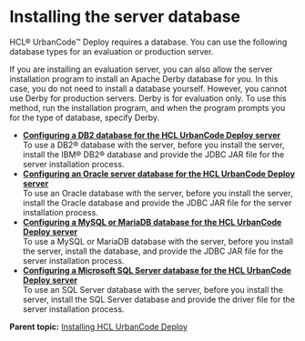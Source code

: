 # Installing the server database

HCL® UrbanCode™ Deploy requires a database. You can use the following database types for an evaluation or production server.

If you are installing an evaluation server, you can also allow the server installation program to install an Apache Derby database for you. In this case, you do not need to install a database yourself. However, you cannot use Derby for production servers. Derby is for evaluation only. To use this method, run the installation program, and when the program prompts you for the type of database, specify Derby.

-   **[Configuring a DB2 database for the HCL UrbanCode Deploy server](../../com.udeploy.install.doc/topics/dbinstall_db2.md)**  
To use a DB2® database with the server, before you install the server, install the IBM® DB2® database and provide the JDBC JAR file for the server installation process.
-   **[Configuring an Oracle server database for the HCL UrbanCode Deploy server](../../com.udeploy.install.doc/topics/dbinstall_oracle.md)**  
To use an Oracle database with the server, before you install the server, install the Oracle database and provide the JDBC JAR file for the server installation process.
-   **[Configuring a MySQL or MariaDB database for the HCL UrbanCode Deploy server](../../com.udeploy.install.doc/topics/dbinstall_mysql.md)**  
To use a MySQL or MariaDB database with the server, before you install the server, install the database, and provide the JDBC JAR file for the server installation process.
-   **[Configuring a Microsoft SQL Server database for the HCL UrbanCode Deploy server](../../com.udeploy.install.doc/topics/dbinstall_sqlserver.md)**  
To use an SQL Server database with the server, before you install the server, install the SQL Server database and provide the driver file for the server installation process.

**Parent topic:** [Installing HCL UrbanCode Deploy](../../com.udeploy.install.doc/topics/install_ch.md)

